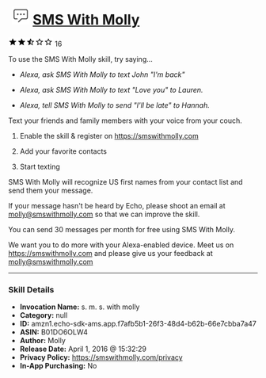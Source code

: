 # &nbsp;<img src="skill_icon" alt="SMS With Molly icon" width="36"> [SMS With Molly](http://alexa.amazon.com/#skills/amzn1.echo-sdk-ams.app.f7afb5b1-26f3-48d4-b62b-66e7cbba7a47)
![2.3 stars](../../images/ic_star_black_18dp_1x.png)![2.3 stars](../../images/ic_star_black_18dp_1x.png)![2.3 stars](../../images/ic_star_half_black_18dp_1x.png)![2.3 stars](../../images/ic_star_border_black_18dp_1x.png)![2.3 stars](../../images/ic_star_border_black_18dp_1x.png) 16

To use the SMS With Molly skill, try saying...

* *Alexa, ask SMS With Molly to text John "I'm back"*

* *Alexa, ask SMS With Molly to text "Love you" to Lauren.*

* *Alexa, tell SMS With Molly to send "I'll be late" to Hannah.*

Text your friends and family members with your voice from your couch.

1) Enable the skill & register on https://smswithmolly.com

2) Add your favorite contacts

3) Start texting

SMS With Molly will recognize US first names from your contact list and send them your message.

If your message hasn't be heard by Echo, please shoot an email at molly@smswithmolly.com so that we can improve the skill.

You can send 30 messages per month for free using SMS With Molly.

We want you to do more with your Alexa-enabled device. Meet us on https://smswithmolly.com and please give us your feedback at molly@smswithmolly.com

***

### Skill Details

* **Invocation Name:** s. m. s. with molly
* **Category:** null
* **ID:** amzn1.echo-sdk-ams.app.f7afb5b1-26f3-48d4-b62b-66e7cbba7a47
* **ASIN:** B01DO6OLW4
* **Author:** Molly
* **Release Date:** April 1, 2016 @ 15:32:29
* **Privacy Policy:** https://smswithmolly.com/privacy
* **In-App Purchasing:** No

